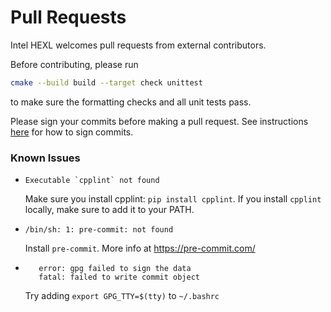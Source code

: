 # Pull Requests

Intel HEXL welcomes pull requests from external contributors.

Before contributing, please run
```bash
cmake --build build --target check unittest
```
to make sure the formatting checks and all unit tests pass.

Please sign your commits before making a pull request. See instructions [here](https://docs.github.com/en/github/authenticating-to-github/managing-commit-signature-verification/signing-commits) for how to sign commits.

### Known Issues ###

* ```Executable `cpplint` not found```

  Make sure you install cpplint: ```pip install cpplint```.
  If you install `cpplint` locally, make sure to add it to your PATH.

* ```/bin/sh: 1: pre-commit: not found```

  Install `pre-commit`. More info at https://pre-commit.com/

* ```
     error: gpg failed to sign the data
     fatal: failed to write commit object
  ```
  Try adding ```export GPG_TTY=$(tty)``` to `~/.bashrc`
